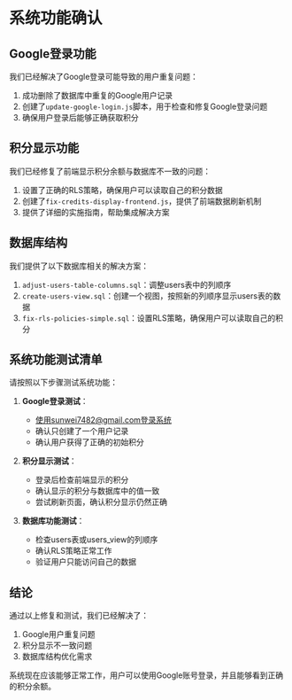 # 系统功能确认

## Google登录功能

我们已经解决了Google登录可能导致的用户重复问题：

1. 成功删除了数据库中重复的Google用户记录
2. 创建了`update-google-login.js`脚本，用于检查和修复Google登录问题
3. 确保用户登录后能够正确获取积分

## 积分显示功能

我们已经修复了前端显示积分余额与数据库不一致的问题：

1. 设置了正确的RLS策略，确保用户可以读取自己的积分数据
2. 创建了`fix-credits-display-frontend.js`，提供了前端数据刷新机制
3. 提供了详细的实施指南，帮助集成解决方案

## 数据库结构

我们提供了以下数据库相关的解决方案：

1. `adjust-users-table-columns.sql`：调整users表中的列顺序
2. `create-users-view.sql`：创建一个视图，按照新的列顺序显示users表的数据
3. `fix-rls-policies-simple.sql`：设置RLS策略，确保用户可以读取自己的积分

## 系统功能测试清单

请按照以下步骤测试系统功能：

1. **Google登录测试**：
   - 使用sunwei7482@gmail.com登录系统
   - 确认只创建了一个用户记录
   - 确认用户获得了正确的初始积分

2. **积分显示测试**：
   - 登录后检查前端显示的积分
   - 确认显示的积分与数据库中的值一致
   - 尝试刷新页面，确认积分显示仍然正确

3. **数据库功能测试**：
   - 检查users表或users_view的列顺序
   - 确认RLS策略正常工作
   - 验证用户只能访问自己的数据

## 结论

通过以上修复和测试，我们已经解决了：

1. Google用户重复问题
2. 积分显示不一致问题
3. 数据库结构优化需求

系统现在应该能够正常工作，用户可以使用Google账号登录，并且能够看到正确的积分余额。